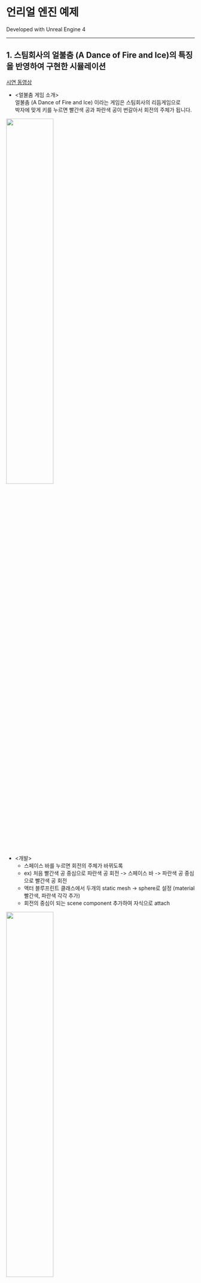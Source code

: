 # 언리얼 엔진 예제

Developed with Unreal Engine 4   

---
## 1. 스팀회사의 얼불춤 (A Dance of Fire and Ice)의 특징을 반영하여 구현한 시뮬레이션
[시연 동영상](https://youtu.be/osqCmpbZOio)   
- <얼불춤 게임 소개>   
얼불춤 (A Dance of Fire and Ice) 이라는 게임은 스팀회사의 리듬게임으로   
박자에 맞게 키를 누르면 빨간색 공과 파란색 공이 번갈아서 회전의 주체가 됩니다. 
<img src = "https://user-images.githubusercontent.com/92451281/192106199-b8e2749a-a354-4b25-a8d7-3b3549e1ad8e.png" width="50%" height="50%">  

- <개발>   
  - 스페이스 바를 누르면 회전의 주체가 바뀌도록   
  - ex) 처음 빨간색 공 중심으로 파란색 공 회전 -> 스페이스 바 -> 파란색 공 중심으로 빨간색 공 회전   
  - 액터 블루프린트 클래스에서 두개의 static mesh -> sphere로 설정 (material 빨간색, 파란색 각각 추가)
  - 회전의 중심이 되는 scene component 추가하여 자식으로 attach   
<img src = "https://user-images.githubusercontent.com/92451281/192106538-3f3028b8-e85c-4120-a1bc-ce1f7a0ce105.png" width="50%" height="50%">  

  - switch Boolean 변수 추가
  - scene의 z축 중심으로 회전 AttachToComponent, AddRelativeRotation(Yaw 회전)
<img src = "https://user-images.githubusercontent.com/92451281/192106849-1fc15f64-93ac-4e82-98c4-56fadcbcc0bd.png" width="50%" height="50%">  

  - FlipFlop으로 스위치 처럼 제어 DetachFromComponent (타깃 바꿔줌)
<img src = "https://user-images.githubusercontent.com/92451281/192106882-13f5cc1e-5695-448d-a747-5601197a9c10.png" width="50%" height="50%">

---
## 2. 롤 캐릭터 오리아나 스킬 구현
[시연 동영상](https://youtu.be/awBJutd_Jyc)
- <개발>
  - Player는 큐브 길게
  - Player 주변으로 구체(Sphere) 생성
  - Player 주변으로 구체는 항상 돈다.
  - 마우스 왼쪽 키(Left Mouse Key)를 누르면 500만큼 앞으로
    - 누른 상태에서 스페이스바(Space Key)를 누르면 일정거리 주변 액터가 모이게
    - 누른 상태에서 구체 주변으로 가면 부딪힌 방향에서 부터 다시 구체 회전
    - 누른 상태에서 Arrow Component를 추가하여 플레이어 방향을 알려줌
    - 누른 상태에서 마우스 오른쪽 키(Right Mouse Key)를 누르면 나아갔던 곳으로 다시 되돌아 오록
    - 누른 상태에서 일정거리 멀어지면 구체가 점점 빨간색으로 변하면서 다시 구체 회전
  - 스페이스 바(Space Key) 누른 상태에서 (모인 상태)
    - 앞으로 가면 모인 액터 분사 후 다시 Player 주변으로 구체 회전(부딪힌 방향에서 부터 회전)
    - 일정 거리 멀어지면 모인 액터 분사 후 다시 Player 주변으로 구체 회전
    - 마우스 오른쪽 키(Right Mouse Key)를 누르면 모인 액터 분사 후 다시 Player 주변으로 구체 회전
---
## 3. 배그 비슷한 간단한 TPS 게임 구현
[시연 동영상](https://youtu.be/J2F54ePCnwE)   
- <스크린샷>
<img src = "https://user-images.githubusercontent.com/92451281/195362029-8c4c5d8a-3028-4941-8c8b-4b8aafeb1e7a.png" width="50%" height="50%">
<img src = "https://user-images.githubusercontent.com/92451281/195362074-aafe6eeb-f4ee-4097-a8d1-c38b85579db4.png" width="50%" height="50%">

- <개발>
  - 직접 애니메이션 포즈 캡처를 통해 에임 오프셋 블렌드 스페이스 구현 (애니메이션)
  - widget 크로스헤어 구현
  - widget 체력바 구현
  - line trace 사용
  - camera shake 사용
  - 소켓을 이용하여 총 매기, 총 잡기 구현
  - 체력바 기능 구현

